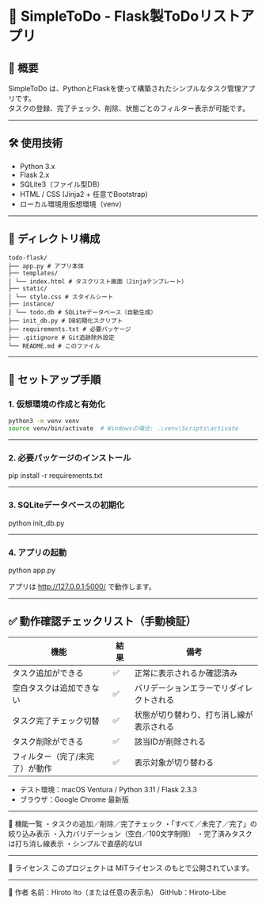 # 📝 SimpleToDo - Flask製ToDoリストアプリ

## 📌 概要

SimpleToDo は、PythonとFlaskを使って構築されたシンプルなタスク管理アプリです。  
タスクの登録、完了チェック、削除、状態ごとのフィルター表示が可能です。

---

## 🛠 使用技術

- Python 3.x
- Flask 2.x
- SQLite3（ファイル型DB）
- HTML / CSS (Jinja2 + 任意でBootstrap)
- ローカル環境用仮想環境（venv）

---

## 📁 ディレクトリ構成
```
todo-flask/
├── app.py # アプリ本体
├── templates/
│ └── index.html # タスクリスト画面（Jinjaテンプレート）
├── static/
│ └── style.css # スタイルシート
├── instance/
│ └── todo.db # SQLiteデータベース（自動生成）
├── init_db.py # DB初期化スクリプト
├── requirements.txt # 必要パッケージ
├── .gitignore # Git追跡除外設定
└── README.md # このファイル
```


---

## 🚀 セットアップ手順

### 1. 仮想環境の作成と有効化

```bash
python3 -m venv venv
source venv/bin/activate  # Windowsの場合: .\venv\Scripts\activate
```

---
### 2. 必要パッケージのインストール
pip install -r requirements.txt

---
### 3. SQLiteデータベースの初期化
python init_db.py

---
### 4. アプリの起動
python app.py

アプリは http://127.0.0.1:5000/ で動作します。

---
## ✅ 動作確認チェックリスト（手動検証）

| 機能                       | 結果  | 備考                              |
|----------------------------|-------|-----------------------------------|
| タスク追加ができる         | ✅     | 正常に表示されるか確認済み             |
| 空白タスクは追加できない   | ✅     | バリデーションエラーでリダイレクトされる |
| タスク完了チェック切替     | ✅     | 状態が切り替わり、打ち消し線が表示される |
| タスク削除ができる         | ✅     | 該当IDが削除される                  |
| フィルター（完了/未完了）が動作 | ✅     | 表示対象が切り替わる                 |

- テスト環境：macOS Ventura / Python 3.11 / Flask 2.3.3
- ブラウザ：Google Chrome 最新版

---
🎯 機能一覧
・タスクの追加／削除／完了チェック
・「すべて／未完了／完了」の絞り込み表示
・入力バリデーション（空白／100文字制限）
・完了済みタスクは打ち消し線表示
・シンプルで直感的なUI

---
📄 ライセンス
このプロジェクトは MITライセンス のもとで公開されています。

---
👤 作者
名前：Hiroto Ito（または任意の表示名）
GitHub：Hiroto-Libe
